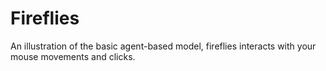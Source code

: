 # Fireflies

An illustration of the basic agent-based model, fireflies interacts with your mouse movements and clicks.
